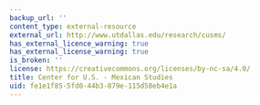 ```yaml
---
backup_url: ''
content_type: external-resource
external_url: http://www.utdallas.edu/research/cusms/
has_external_licence_warning: true
has_external_license_warning: true
is_broken: ''
license: https://creativecommons.org/licenses/by-nc-sa/4.0/
title: Center for U.S. - Mexican Studies
uid: fe1e1f85-5fd0-44b3-879e-115d58eb4e1a
---
```

